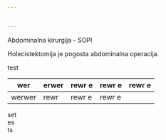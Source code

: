 ```yaml
---


---
```


<p>Abdominalna kirurgija - SOPI</p>
<p>Holecistektomija je pogosta abdominalna operacija.</p>
<p>test</p>

<table>
<thead>
<tr>
<th>wer</th>
<th>erwer</th>
<th>rewr e</th>
<th>rewr e</th>
<th>rewr e</th>
</tr>
</thead>
<tbody>
<tr>
<td>werwer</td>
<td>rewr</td>
<td>rewr e</td>
<td>rewr e</td>
<td></td>
</tr>
</tbody>
</table><p>set<br>
es<br>
ts</p>

